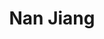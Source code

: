 ---
# Display name

title: Nan Jiang
user_groups: ["Current Ph.D Students"]



organizations:
- name: 2020- 

Interests:
- Data governance and application;Enterprise digital transformation

---